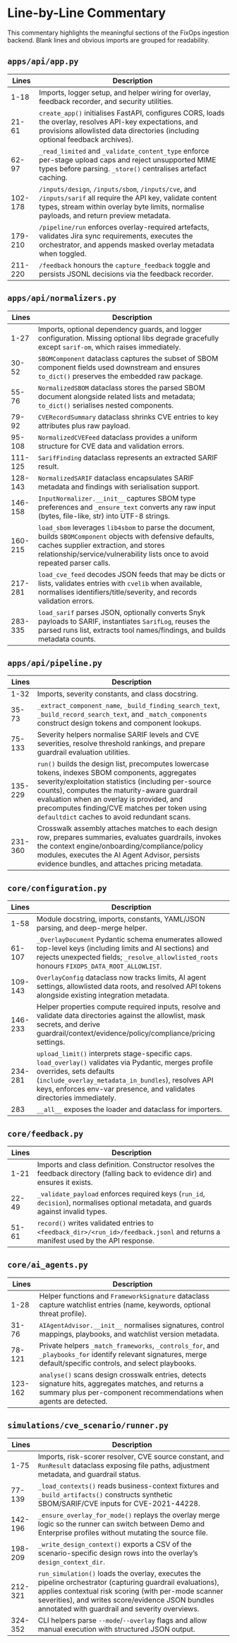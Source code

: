 # Line-by-Line Commentary

This commentary highlights the meaningful sections of the FixOps ingestion backend. Blank lines and
obvious imports are grouped for readability.

## `apps/api/app.py`

| Lines | Description |
| ----- | ----------- |
| 1-18 | Imports, logger setup, and helper wiring for overlay, feedback recorder, and security utilities. |
| 21-61 | `create_app()` initialises FastAPI, configures CORS, loads the overlay, resolves API-key expectations, and provisions allowlisted data directories (including optional feedback archives). |
| 62-97 | `_read_limited` and `_validate_content_type` enforce per-stage upload caps and reject unsupported MIME types before parsing. `_store()` centralises artefact caching. |
| 102-178 | `/inputs/design`, `/inputs/sbom`, `/inputs/cve`, and `/inputs/sarif` all require the API key, validate content types, stream within overlay byte limits, normalise payloads, and return preview metadata. |
| 179-210 | `/pipeline/run` enforces overlay-required artefacts, validates Jira sync requirements, executes the orchestrator, and appends masked overlay metadata when toggled. |
| 211-220 | `/feedback` honours the `capture_feedback` toggle and persists JSONL decisions via the feedback recorder. |

## `apps/api/normalizers.py`

| Lines | Description |
| ----- | ----------- |
| 1-27 | Imports, optional dependency guards, and logger configuration. Missing optional libs degrade gracefully except `sarif-om`, which raises immediately. |
| 30-52 | `SBOMComponent` dataclass captures the subset of SBOM component fields used downstream and ensures `to_dict()` preserves the embedded raw package. |
| 55-76 | `NormalizedSBOM` dataclass stores the parsed SBOM document alongside related lists and metadata; `to_dict()` serialises nested components. |
| 79-92 | `CVERecordSummary` dataclass shrinks CVE entries to key attributes plus raw payload. |
| 95-108 | `NormalizedCVEFeed` dataclass provides a uniform structure for CVE data and validation errors. |
| 111-125 | `SarifFinding` dataclass represents an extracted SARIF result. |
| 128-143 | `NormalizedSARIF` dataclass encapsulates SARIF metadata and findings with serialisation support. |
| 146-158 | `InputNormalizer.__init__` captures SBOM type preferences and `_ensure_text` converts any raw input (bytes, file-like, str) into UTF-8 strings. |
| 160-215 | `load_sbom` leverages `lib4sbom` to parse the document, builds `SBOMComponent` objects with defensive defaults, caches supplier extraction, and stores relationship/service/vulnerability lists once to avoid repeated parser calls. |
| 217-281 | `load_cve_feed` decodes JSON feeds that may be dicts or lists, validates entries with `cvelib` when available, normalises identifiers/title/severity, and records validation errors. |
| 283-335 | `load_sarif` parses JSON, optionally converts Snyk payloads to SARIF, instantiates `SarifLog`, reuses the parsed runs list, extracts tool names/findings, and builds metadata counts. |

## `apps/api/pipeline.py`

| Lines | Description |
| ----- | ----------- |
| 1-32 | Imports, severity constants, and class docstring. |
| 35-73 | `_extract_component_name`, `_build_finding_search_text`, `_build_record_search_text`, and `_match_components` construct design tokens and component lookups. |
| 75-133 | Severity helpers normalise SARIF levels and CVE severities, resolve threshold rankings, and prepare guardrail evaluation utilities. |
| 135-229 | `run()` builds the design list, precomputes lowercase tokens, indexes SBOM components, aggregates severity/exploitation statistics (including per-source counts), computes the maturity-aware guardrail evaluation when an overlay is provided, and precomputes finding/CVE matches per token using `defaultdict` caches to avoid redundant scans. |
| 231-360 | Crosswalk assembly attaches matches to each design row, prepares summaries, evaluates guardrails, invokes the context engine/onboarding/compliance/policy modules, executes the AI Agent Advisor, persists evidence bundles, and attaches pricing metadata. |

## `core/configuration.py`

| Lines | Description |
| ----- | ----------- |
| 1-58 | Module docstring, imports, constants, YAML/JSON parsing, and deep-merge helper. |
| 61-107 | `_OverlayDocument` Pydantic schema enumerates allowed top-level keys (including limits and AI sections) and rejects unexpected fields; `_resolve_allowlisted_roots` honours `FIXOPS_DATA_ROOT_ALLOWLIST`. |
| 109-143 | `OverlayConfig` dataclass now tracks limits, AI agent settings, allowlisted data roots, and resolved API tokens alongside existing integration metadata. |
| 146-233 | Helper properties compute required inputs, resolve and validate data directories against the allowlist, mask secrets, and derive guardrail/context/evidence/policy/compliance/pricing settings. |
| 234-281 | `upload_limit()` interprets stage-specific caps. `load_overlay()` validates via Pydantic, merges profile overrides, sets defaults (`include_overlay_metadata_in_bundles`), resolves API keys, enforces env-var presence, and validates directories immediately. |
| 283 | `__all__` exposes the loader and dataclass for importers. |

## `core/feedback.py`

| Lines | Description |
| ----- | ----------- |
| 1-21 | Imports and class definition. Constructor resolves the feedback directory (falling back to evidence dir) and ensures it exists. |
| 22-49 | `_validate_payload` enforces required keys (`run_id`, `decision`), normalises optional metadata, and guards against invalid types. |
| 51-61 | `record()` writes validated entries to `<feedback_dir>/<run_id>/feedback.jsonl` and returns a manifest used by the API response. |

## `core/ai_agents.py`

| Lines | Description |
| ----- | ----------- |
| 1-28 | Helper functions and `FrameworkSignature` dataclass capture watchlist entries (name, keywords, optional threat profile). |
| 31-76 | `AIAgentAdvisor.__init__` normalises signatures, control mappings, playbooks, and watchlist version metadata. |
| 78-121 | Private helpers `_match_frameworks`, `_controls_for`, and `_playbooks_for` identify relevant signatures, merge default/specific controls, and select playbooks. |
| 123-162 | `analyse()` scans design crosswalk entries, detects signature hits, aggregates matches, and returns a summary plus per-component recommendations when agents are detected. |

## `simulations/cve_scenario/runner.py`

| Lines | Description |
| ----- | ----------- |
| 1-75 | Imports, risk-scorer resolver, CVE source constant, and `RunResult` dataclass exposing file paths, adjustment metadata, and guardrail status. |
| 77-139 | `_load_contexts()` reads business-context fixtures and `_build_artifacts()` constructs synthetic SBOM/SARIF/CVE inputs for CVE-2021-44228. |
| 142-196 | `_ensure_overlay_for_mode()` replays the overlay merge logic so the runner can switch between Demo and Enterprise profiles without mutating the source file. |
| 198-209 | `_write_design_context()` exports a CSV of the scenario-specific design rows into the overlay’s `design_context_dir`. |
| 212-321 | `run_simulation()` loads the overlay, executes the pipeline orchestrator (capturing guardrail evaluations), applies contextual risk scoring (with per-mode scanner severities), and writes score/evidence JSON bundles annotated with guardrail and severity overviews. |
| 324-352 | CLI helpers parse `--mode`/`--overlay` flags and allow manual execution with structured JSON output. |
